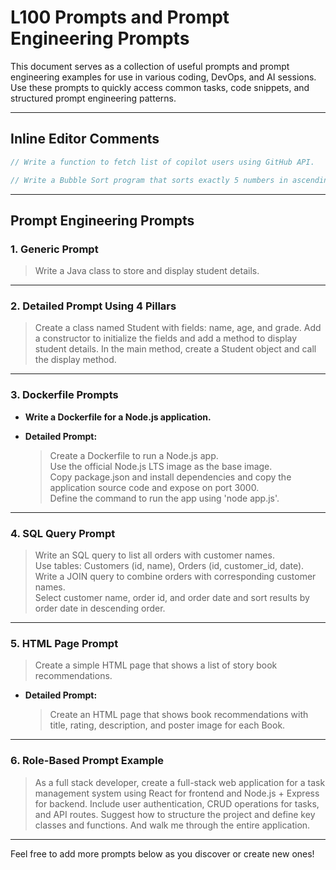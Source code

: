 # L100 Prompts and Prompt Engineering Prompts

This document serves as a collection of useful prompts and prompt engineering examples for use in various coding, DevOps, and AI sessions. Use these prompts to quickly access common tasks, code snippets, and structured prompt engineering patterns.

---

## Inline Editor Comments

```js
// Write a function to fetch list of copilot users using GitHub API.

// Write a Bubble Sort program that sorts exactly 5 numbers in ascending order.
```

---

## Prompt Engineering Prompts

### 1. Generic Prompt

> Write a Java class to store and display student details.

---

### 2. Detailed Prompt Using 4 Pillars

> Create a class named Student with fields: name, age, and grade. Add a constructor to initialize the fields and add a method to display student details. In the main method, create a Student object and call the display method.

---

### 3. Dockerfile Prompts

- **Write a Dockerfile for a Node.js application.**

- **Detailed Prompt:**
  > Create a Dockerfile to run a Node.js app.  
  > Use the official Node.js LTS image as the base image.  
  > Copy package.json and install dependencies and copy the application source code and expose on port 3000.  
  > Define the command to run the app using 'node app.js'.

---

### 4. SQL Query Prompt

> Write an SQL query to list all orders with customer names.  
> Use tables: Customers (id, name), Orders (id, customer_id, date).  
> Write a JOIN query to combine orders with corresponding customer names.  
> Select customer name, order id, and order date and sort results by order date in descending order.

---

### 5. HTML Page Prompt

> Create a simple HTML page that shows a list of story book recommendations.

- **Detailed Prompt:**
  > Create an HTML page that shows book recommendations with title, rating, description, and poster image for each Book.

---

### 6. Role-Based Prompt Example

> As a full stack developer, create a full-stack web application for a task management system using React for frontend and Node.js + Express for backend. Include user authentication, CRUD operations for tasks, and API routes. Suggest how to structure the project and define key classes and functions. And walk me through the entire application.

---

Feel free to add more prompts below as you discover or create new ones!
